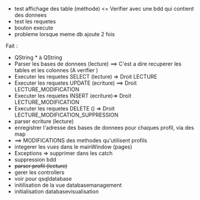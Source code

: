 - test affichage des table (méthode) <= Verifier avec une bdd qui contient des donnees
- test les requetes
- bouton execute
- probleme lorsque meme db ajoute 2 fois

Fait :
- QString * à QString
- Parser les bases de donnees (lecture) ==> C'est a dire recuperer les tables et les colonnes (A verifier )
- Executer les requetes SELECT (lecture) => Droit LECTURE
- Executer les requetes UPDATE (ecriture) ==> Droit LECTURE_MODIFICATION
- Executer les requetes INSERT (ecriture)=> Droit LECTURE_MODIFICATION
- Executer les requetes DELETE () => Droit LECTURE_MODIFICATION_SUPPRESSION
- parser ecriture (lecture)
- enregistrer l'adresse des bases de donnees pour chaques profil, via des map
- ==> MODIFICATIONS des methodes qu'utilisent profils
- integerer les vues dans le mainWindow (pages)
- Exceptions => supprimer dans les catch
- suppression bdd
- ~~parser profil (lecture)~~
- gerer les controllers
- voir pour qsqldatabase
- initilisation de la vue databasemanagement
- initialisation databasevisualisation